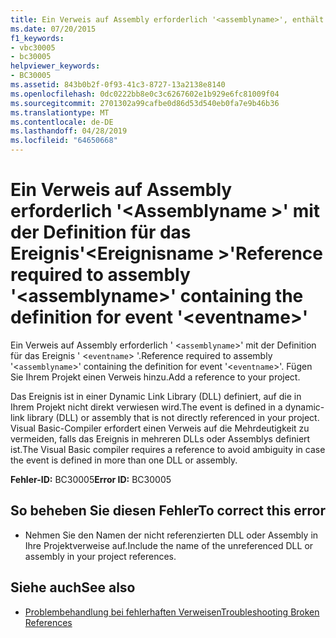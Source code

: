 ```yaml
---
title: Ein Verweis auf Assembly erforderlich '<assemblyname>', enthält die Definition für das Ereignis'<eventname>'
ms.date: 07/20/2015
f1_keywords:
- vbc30005
- bc30005
helpviewer_keywords:
- BC30005
ms.assetid: 843b0b2f-0f93-41c3-8727-13a2138e8140
ms.openlocfilehash: 0dc0222bb8e0c3c6267602e1b929e6fc81009f04
ms.sourcegitcommit: 2701302a99cafbe0d86d53d540eb0fa7e9b46b36
ms.translationtype: MT
ms.contentlocale: de-DE
ms.lasthandoff: 04/28/2019
ms.locfileid: "64650668"
---
```

# <a name="reference-required-to-assembly-assemblyname-containing-the-definition-for-event-eventname"></a><span data-ttu-id="3351b-102">Ein Verweis auf Assembly erforderlich '\<Assemblyname >' mit der Definition für das Ereignis'\<Ereignisname >'</span><span class="sxs-lookup"><span data-stu-id="3351b-102">Reference required to assembly '\<assemblyname>' containing the definition for event '\<eventname>'</span></span>
<span data-ttu-id="3351b-103">Ein Verweis auf Assembly erforderlich ' <`assemblyname`>' mit der Definition für das Ereignis ' <`eventname`> '.</span><span class="sxs-lookup"><span data-stu-id="3351b-103">Reference required to assembly '<`assemblyname`>' containing the definition for event '<`eventname`>'.</span></span> <span data-ttu-id="3351b-104">Fügen Sie Ihrem Projekt einen Verweis hinzu.</span><span class="sxs-lookup"><span data-stu-id="3351b-104">Add a reference to your project.</span></span>  
  
 <span data-ttu-id="3351b-105">Das Ereignis ist in einer Dynamic Link Library (DLL) definiert, auf die in Ihrem Projekt nicht direkt verwiesen wird.</span><span class="sxs-lookup"><span data-stu-id="3351b-105">The event is defined in a dynamic-link library (DLL) or assembly that is not directly referenced in your project.</span></span> <span data-ttu-id="3351b-106">Visual Basic-Compiler erfordert einen Verweis auf die Mehrdeutigkeit zu vermeiden, falls das Ereignis in mehreren DLLs oder Assemblys definiert ist.</span><span class="sxs-lookup"><span data-stu-id="3351b-106">The Visual Basic compiler requires a reference to avoid ambiguity in case the event is defined in more than one DLL or assembly.</span></span>  
  
 <span data-ttu-id="3351b-107">**Fehler-ID:** BC30005</span><span class="sxs-lookup"><span data-stu-id="3351b-107">**Error ID:** BC30005</span></span>  
  
## <a name="to-correct-this-error"></a><span data-ttu-id="3351b-108">So beheben Sie diesen Fehler</span><span class="sxs-lookup"><span data-stu-id="3351b-108">To correct this error</span></span>  
  
- <span data-ttu-id="3351b-109">Nehmen Sie den Namen der nicht referenzierten DLL oder Assembly in Ihre Projektverweise auf.</span><span class="sxs-lookup"><span data-stu-id="3351b-109">Include the name of the unreferenced DLL or assembly in your project references.</span></span>  
  
## <a name="see-also"></a><span data-ttu-id="3351b-110">Siehe auch</span><span class="sxs-lookup"><span data-stu-id="3351b-110">See also</span></span>

- [<span data-ttu-id="3351b-111">Problembehandlung bei fehlerhaften Verweisen</span><span class="sxs-lookup"><span data-stu-id="3351b-111">Troubleshooting Broken References</span></span>](/visualstudio/ide/troubleshooting-broken-references)
